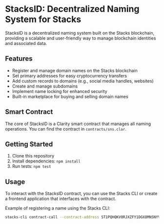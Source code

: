 # StacksID: Decentralized Naming System for Stacks

StacksID is a decentralized naming system built on the Stacks blockchain, providing a scalable and user-friendly way to manage blockchain identities and associated data.

## Features

- Register and manage domain names on the Stacks blockchain
- Set primary addresses for easy cryptocurrency transfers
- Add custom records to domains (e.g., social media handles, websites)
- Create and manage subdomains
- Implement name locking for enhanced security
- Built-in marketplace for buying and selling domain names

## Smart Contract

The core of StacksID is a Clarity smart contract that manages all naming operations. You can find the contract in `contracts/sns.clar`.

## Getting Started

1. Clone this repository
2. Install dependencies: `npm install`
3. Run tests: `npm test`

## Usage

To interact with the StacksID contract, you can use the Stacks CLI or create a frontend application that interfaces with the contract.

Example of registering a name using the Stacks CLI:

```bash
stacks-cli contract-call --contract-address ST1PQHQKV0RJXZFY1DGX8MNSNYVE3VGZJSRTPGZGM --contract-name sns --function-name register-name --fee 1000 --nonce 1 --stx-private-key <your_private_key> --network mainnet --name "myname"

